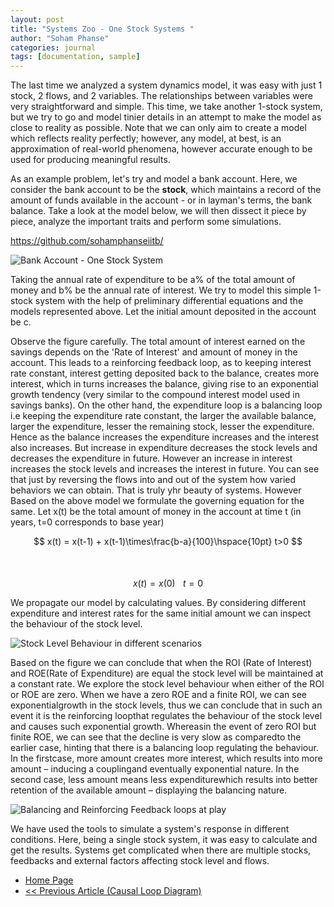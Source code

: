 ```yaml
---
layout: post
title: "Systems Zoo - One Stock Systems "
author: "Soham Phanse"
categories: journal
tags: [documentation, sample]
---
```


The last time we analyzed a system dynamics model, it was easy with just 1 stock, 2 flows, and 2 variables. The relationships between variables were very straightforward and simple. This time, we take another 1-stock system, but we try to go and model tinier details in an attempt to make the model as close to reality as possible. Note that we can only aim to create a model which reflects reality perfectly; however, any model, at best, is an approximation of real-world phenomena, however accurate enough to be used for producing meaningful results. 

As an example problem, let's try and model a bank account. Here, we consider the bank account to be the **stock**, which maintains a record of the amount of funds available in the account - or in layman's terms, the bank balance. Take a look at the model below, we will then dissect it piece by piece, analyze the important traits and perform some simulations. 

https://github.com/sohamphanseiitb/

![Bank Account - One Stock System](https://sohamphanseiitb.github.io/th-ink-in-systems/assets/img/bank_account_model.jpg)

Taking the annual rate of expenditure to be a% of the total amount of money and b% be the annual rate of interest.  We try to model this simple 1-stock system with the help of preliminary differential equations and the models represented above.  Let the initial amount deposited in the account be c. 



Observe the figure carefully. The total amount of interest earned on the savings depends on the 'Rate of Interest' and amount of money in the account. This leads to a reinforcing feedback loop, as to keeping interest rate constant, interest getting deposited back to the balance, creates more interest, which in turns increases the balance, giving rise to an exponential growth tendency (very similar to the compound interest model used in savings banks). On the other hand, the expenditure loop is a balancing loop i.e keeping the expenditure rate constant, the larger the available balance, larger the expenditure, lesser the remaining stock, lesser the expenditure. Hence as the balance increases the expenditure increases and the interest also increases. But increase in expenditure decreases the stock levels and decreases the expenditure in future. However an increase in interest increases the stock levels and increases the interest in future. You can see that just by reversing the flows into and out of the system how varied behaviors we can obtain. That is truly yhr beauty of systems. However Based on the above model we formulate the governing equation for the same. Let x(t) be the total amount of money in the account at time t (in years, t=0 corresponds to base year)

<script>
MathJax = {tex: {inlineMath: [['$', '$'], ['\\(', '\\)']]}, svg: {fontCache: 'global'}};
</script>
<script type="text/javascript" id="MathJax-script" async src="https://cdn.jsdelivr.net/npm/mathjax@3/es5/tex-svg.js">  </script>

$$ x(t) = x(t-1) + x(t-1)\times\frac{b-a}{100}\hspace{10pt} t>0 $$
<br><br>
$$ x(t) = x(0) \hspace{10pt} t=0 $$

We  propagate  our  model  by  calculating  values.   By  considering  different  expenditure  and interest rates for the same initial amount we can inspect the behaviour of the stock level.

![Stock Level Behaviour in different scenarios](https://sohamphanseiitb.github.io/Think-in-Systems/assets/system-dynamics/interest-model-pythons.PNG)

Based on the figure we can conclude that when the ROI (Rate of Interest) and ROE(Rate of Expenditure) are equal the stock level will be maintained at a constant rate. We explore the stock level behaviour when either of the ROI or ROE are zero.  When we have a zero ROE and a finite ROI, we can see exponentialgrowth in the stock levels, thus we can conclude that in such an event it is the reinforcing loopthat regulates the behaviour of the stock level and causes such exponential growth.  Whereasin the event of zero ROI but finite ROE, we can see that the decline is very slow as comparedto the earlier case, hinting that there is a balancing loop regulating the behaviour.  In the firstcase, more amount creates more interest, which results into more amount – inducing a couplingand eventually exponential nature.  In the second case, less amount means less expenditurewhich results into better retention of the available amount – displaying the balancing nature.

![Balancing and Reinforcing Feedback loops at play](https://sohamphanseiitb.github.io/Think-in-Systems/assets/system-dynamics/interest-model-2.png)

We have used the tools to simulate a system's response in different conditions. Here, being a single stock system, it was easy to calculate and get the results. Systems get complicated when there are multiple stocks, feedbacks and external factors affecting stock level and flows. 

- [Home Page](https://sohamphanseiitb.github.io/th-ink-in-systems/about-the-author)
- [<< Previous Article (Causal Loop Diagram)](https://sohamphanseiitb.github.io/th-ink-in-systems/Causal-Loop-Diagrams)
